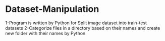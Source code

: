 # Dataset-Manipulation
1-Program is written by Python for Split image dataset into train-test datasets
2-Categorize files in a directory based on their names and create new folder with their names by Python
